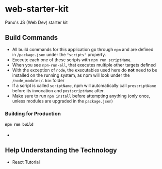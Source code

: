 # web-starter-kit
Pano's JS (Web Dev) starter kit

## Build Commands

- All build commands for this application go through `npm` and are defined in `/package.json` under the `"scripts"` property.
- Execute each one of these scripts with `npm run scriptName`.
- When you see `npm-run-all`, that executes multiple other targets defined
- With the exception of `node`, the executables used here do **not** need to be installed on the running system, as npm will look under the `/node_modules/.bin` folder
- If a script is called `scriptName`, npm will automatically call `prescriptName` before its invocation and `postscriptName` after.
- Make sure to run `npm install` before attempting anything (only once, unless modules are upgraded in the `package.json`)

### Building for Production

#### `npm run build`

- 
  
## Help Understanding the Technology

- React Tutorial
